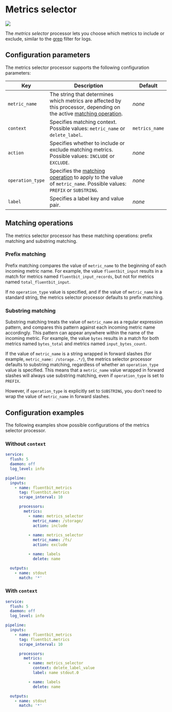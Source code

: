 # Metrics selector

<img referrerpolicy="no-referrer-when-downgrade" src="https://static.scarf.sh/a.png?x-pxid=326269f3-cfea-472d-9169-1de32c142b90" />

The _metrics selector_ processor lets you choose which metrics to include or exclude, similar to the [grep](../filters/grep.md) filter for logs.

## Configuration parameters

The metrics selector processor supports the following configuration parameters:

| Key | Description | Default |
| --- | ----------- | ------- |
| `metric_name` | The string that determines which metrics are affected by this processor, depending on the active [matching operation](#matching-operations). | _none_ |
| `context` | Specifies matching context. Possible values: `metric_name` or `delete_label`. | `metrics_name` |
| `action` | Specifies whether to include or exclude matching metrics. Possible values: `INCLUDE` or `EXCLUDE`. | _none_ |
| `operation_type` | Specifies the [matching operation](#matching-operations) to apply to the value of `metric_name`. Possible values: `PREFIX` or `SUBSTRING`. | _none_ |
| `label` | Specifies a label key and value pair. | _none_ |

## Matching operations

The metrics selector processor has these matching operations: prefix matching and substring matching.

### Prefix matching

Prefix matching compares the value of `metric_name` to the beginning of each incoming metric name. For example, the value `fluentbit_input` results in a match for metrics named `fluentbit_input_records`, but not for metrics named `total_fluentbit_input`.

If no `operation_type` value is specified, and if the value of `metric_name` is a standard string, the metrics selector processor defaults to prefix matching.

### Substring matching

Substring matching treats the value of `metric_name` as a regular expression pattern, and compares this pattern against each incoming metric name accordingly. This pattern can appear anywhere within the name of the incoming metric. For example, the value `bytes` results in a match for both metrics named `bytes_total` and metrics named `input_bytes_count`.

If the value of `metric_name` is a string wrapped in forward slashes (for example, `metric_name: /storage..*/`), the metrics selector processor defaults to substring matching, regardless of whether an `operation_type` value is specified. This means that a `metric_name` value wrapped in forward slashes will always use substring matching, even if `operation_type` is set to `PREFIX`.

However, if `operation_type` is explicitly set to `SUBSTRING`, you don't need to wrap the value of `metric_name` in forward slashes.

## Configuration examples

The following examples show possible configurations of the metrics selector processor.

### Without `context`

```yaml
service:
  flush: 5
  daemon: off
  log_level: info

pipeline:
  inputs:
    - name: fluentbit_metrics
      tag: fluentbit.metrics
      scrape_interval: 10

      processors:
        metrics:
          - name: metrics_selector
            metric_name: /storage/
            action: include
       
          - name: metrics_selector
            metric_name: /fs/
            action: exclude

          - name: labels
            delete: name

  outputs:
    - name: stdout
      match: '*'
```

### With `context`

```yaml
service:
  flush: 5
  daemon: off
  log_level: info

pipeline:
  inputs:
    - name: fluentbit_metrics
      tag: fluentbit.metrics
      scrape_interval: 10

      processors:
        metrics:
          - name: metrics_selector
            context: delete_label_value
            label: name stdout.0

          - name: labels
            delete: name

  outputs:
    - name: stdout
      match: '*'
```
